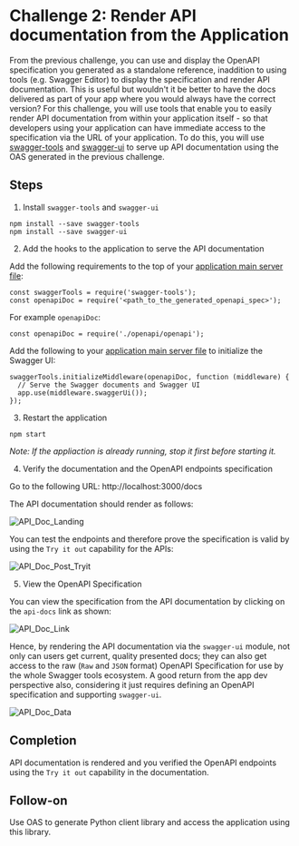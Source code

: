 # Challenge 2: Render API documentation from the Application

From the previous challenge, you can use and display the OpenAPI specification you generated as a standalone reference, inaddition to using tools (e.g. Swagger Editor) to display the specification and render API documentation. This is useful but wouldn't it be better to have the docs delivered as part of your app where you would always have the correct version? For this challenge, you will use tools that enable you to easily render API documentation from within your application itself - so that developers using your application can have immediate access to the specification via the URL of your application. To do this, you will use [swagger-tools](https://www.npmjs.com/package/swagger-tools) and [swagger-ui](https://www.npmjs.com/package/swagger-ui) to serve up API documentation using the OAS generated in the previous challenge.

## Steps

1. Install `swagger-tools` and `swagger-ui`

```
npm install --save swagger-tools
npm install --save swagger-ui
```

2. Add the hooks to the application to serve the API documentation

Add the following requirements to the top of your [application main server file](https://github.com/IBM/get-started-openapi/blob/master/server.js):

```
const swaggerTools = require('swagger-tools');
const openapiDoc = require('<path_to_the_generated_openapi_spec>');
```
For example `openapiDoc`:
```
const openapiDoc = require('./openapi/openapi');
```

Add the following to your [application main server file](https://github.com/IBM/get-started-openapi/blob/master/server.js) to initialize the Swagger UI:

```
swaggerTools.initializeMiddleware(openapiDoc, function (middleware) {
  // Serve the Swagger documents and Swagger UI
  app.use(middleware.swaggerUi());
});
```

3. Restart the application

```
npm start
```

*Note: If the appliaction is already running, stop it first before starting it.*

4. Verify the documentation and the OpenAPI endpoints specification

Go to the following URL: http://localhost:3000/docs

The API documentation should render as follows:

![API_Doc_Landing](../images/api_docs_landing.jpg)

You can test the endpoints and therefore prove the specification is valid by using the `Try it out` capability for the APIs:

![API_Doc_Post_Tryit](../images/api_docs_post_tryit.jpg)

5. View the OpenAPI Specification

You can view the specification from the API documentation by clicking on the `api-docs` link as shown:

![API_Doc_Link](../images/api_docs_link.jpg)

Hence, by rendering the API documentation via the `swagger-ui` module, not only can users get current, quality presented docs; they can also get access to the raw (`Raw` and `JSON` format) OpenAPI Specification for use by the whole Swagger tools ecosystem. A good return from the app dev perspective also, considering it just requires defining an OpenAPI specification and supporting `swagger-ui`.

![API_Doc_Data](../images/api_docs_data.jpg)

## Completion

API documentation is rendered and you verified the OpenAPI endpoints using the `Try it out` capability in the documentation.

## Follow-on

Use OAS to generate Python client library and access the application using this library.

